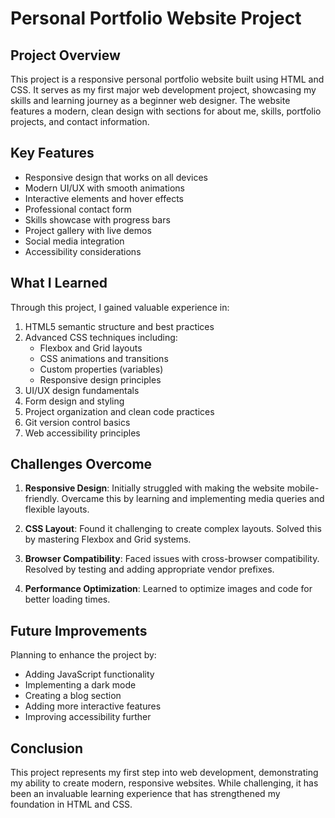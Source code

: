# Personal Portfolio Website Project

## Project Overview
This project is a responsive personal portfolio website built using HTML and CSS. It serves as my first major web development project, showcasing my skills and learning journey as a beginner web designer. The website features a modern, clean design with sections for about me, skills, portfolio projects, and contact information.

## Key Features
- Responsive design that works on all devices
- Modern UI/UX with smooth animations
- Interactive elements and hover effects
- Professional contact form
- Skills showcase with progress bars
- Project gallery with live demos
- Social media integration
- Accessibility considerations

## What I Learned
Through this project, I gained valuable experience in:
1. HTML5 semantic structure and best practices
2. Advanced CSS techniques including:
   - Flexbox and Grid layouts
   - CSS animations and transitions
   - Custom properties (variables)
   - Responsive design principles
3. UI/UX design fundamentals
4. Form design and styling
5. Project organization and clean code practices
6. Git version control basics
7. Web accessibility principles

## Challenges Overcome
1. **Responsive Design**: Initially struggled with making the website mobile-friendly. Overcame this by learning and implementing media queries and flexible layouts.

2. **CSS Layout**: Found it challenging to create complex layouts. Solved this by mastering Flexbox and Grid systems.

3. **Browser Compatibility**: Faced issues with cross-browser compatibility. Resolved by testing and adding appropriate vendor prefixes.

4. **Performance Optimization**: Learned to optimize images and code for better loading times.

## Future Improvements
Planning to enhance the project by:
- Adding JavaScript functionality
- Implementing a dark mode
- Creating a blog section
- Adding more interactive features
- Improving accessibility further

## Conclusion
This project represents my first step into web development, demonstrating my ability to create modern, responsive websites. While challenging, it has been an invaluable learning experience that has strengthened my foundation in HTML and CSS.


